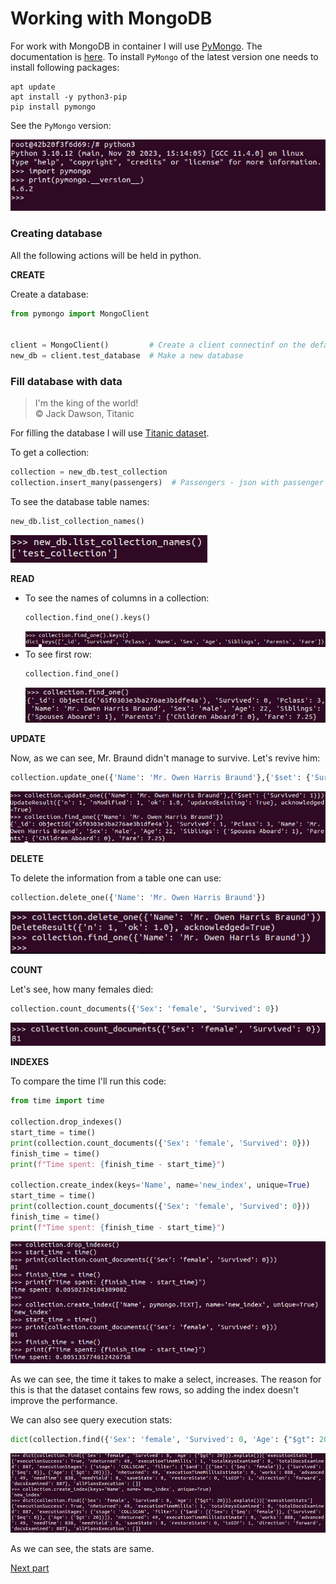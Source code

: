 # Working with MongoDB

For work with MongoDB in container I will use [PyMongo](https://www.mongodb.com/docs/drivers/pymongo/).
The documentation is [here](https://pymongo.readthedocs.io/en/stable/).
To install `PyMongo` of the latest version one needs to install following packages:
```shell
apt update
apt install -y python3-pip
pip install pymongo
```
See the `PyMongo` version:

![Alt text](images/pymongo_version.jpg "version of pymongo")
### Creating database

All the following actions will be held in python.

**CREATE**

Create a database:

```python
from pymongo import MongoClient


client = MongoClient()         # Create a client connectinf on the default host and port
new_db = client.test_database  # Make a new database
```

### Fill database with data
> I'm the king of the world!    
> © Jack Dawson, Titanic

For filling the database I will use [Titanic dataset](https://web.stanford.edu/class/archive/cs/cs109/cs109.1166/problem12.html).

To get a collection:

  ```python
  collection = new_db.test_collection
  collection.insert_many(passengers)  # Passengers - json with passenger data
  ```

To see the database table names:
```python
new_db.list_collection_names()
```
![Alt text](images/table_names.jpg)

**READ** 
* To see the names of columns in a collection:
  ```python
  collection.find_one().keys()
  ```
  ![Alt text](images/col_names.jpg)
* To see first row:
  ```python
  collection.find_one()
  ```
  ![Alt text](images/first_row.jpg)

**UPDATE**

Now, as we can see, Mr. Braund didn't manage to survive. Let's revive him:
```python
collection.update_one({'Name': 'Mr. Owen Harris Braund'},{'$set': {'Survived': 1}})
```
![Alt text](images/update.jpg)

**DELETE**

To delete the information from a table one can use:
```python
collection.delete_one({'Name': 'Mr. Owen Harris Braund'})
```
![Alt text](images/delete.jpg)

**COUNT**

Let's see, how many females died:
```python
collection.count_documents({'Sex': 'female', 'Survived': 0})
```
![Alt text](images/count.jpg)

**INDEXES**

To compare the time I'll run this code:
```python
from time import time

collection.drop_indexes()
start_time = time()
print(collection.count_documents({'Sex': 'female', 'Survived': 0}))
finish_time = time()
print(f"Time spent: {finish_time - start_time}")

collection.create_index(keys='Name', name='new_index', unique=True)
start_time = time()
print(collection.count_documents({'Sex': 'female', 'Survived': 0}))
finish_time = time()
print(f"Time spent: {finish_time - start_time}")
```
![Alt text](images/indexes.jpg)

As we can see, the time it takes to make a select, increases. 
The reason for this is that the dataset contains few rows, 
so adding the index doesn't improve the performance.

We can also see query execution stats:
```python
dict(collection.find({'Sex': 'female', 'Survived': 0, 'Age': {"$gt": 20}}).explain())['executionStats']
```

![Alt text](images/stats.jpg)

As we can see, the stats are same.

[Next part](stopping_container.md)